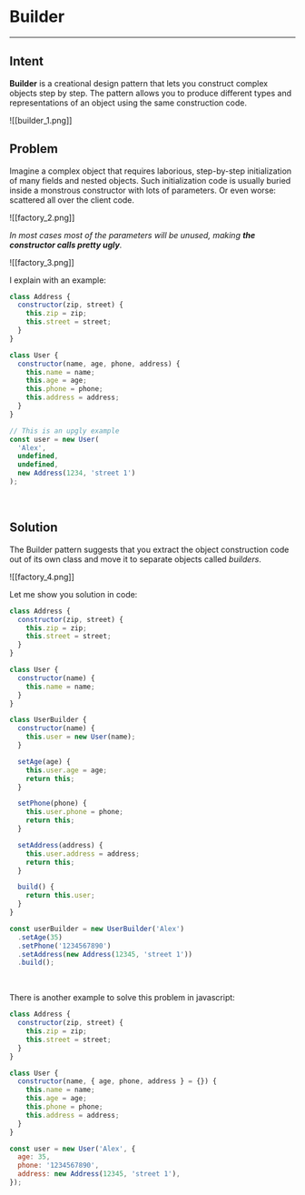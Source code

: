 # Builder

---

## Intent
**Builder** is a creational design pattern that lets you construct complex objects step by step. The pattern allows you to produce different types and representations of an object using the same construction code.
&nbsp;&nbsp;

![[builder_1.png]]
&nbsp;&nbsp;

## Problem
Imagine a complex object that requires laborious, step-by-step initialization of many fields and nested objects. Such initialization code is usually buried inside a monstrous constructor with lots of parameters. Or even worse: scattered all over the client code.
&nbsp;&nbsp;

![[factory_2.png]]

_In most cases most of the parameters will be unused, making **the constructor calls pretty ugly**._

![[factory_3.png]]

I explain with an example:

```javascript
class Address {
  constructor(zip, street) {
    this.zip = zip;
    this.street = street;
  }
}

class User {
  constructor(name, age, phone, address) {
    this.name = name;
    this.age = age;
    this.phone = phone;
    this.address = address;
  }
}

// This is an upgly example
const user = new User(
  'Alex',
  undefined,
  undefined,
  new Address(1234, 'street 1')
);
```
&nbsp;&nbsp;

## Solution

The Builder pattern suggests that you extract the object construction code out of its own class and move it to separate objects called _builders_.

![[factory_4.png]]

Let me show you solution in code:

```javascript
class Address {
  constructor(zip, street) {
    this.zip = zip;
    this.street = street;
  }
}

class User {
  constructor(name) {
    this.name = name;
  }
}

class UserBuilder {
  constructor(name) {
    this.user = new User(name);
  }

  setAge(age) {
    this.user.age = age;
    return this;
  }

  setPhone(phone) {
    this.user.phone = phone;
    return this;
  }

  setAddress(address) {
    this.user.address = address;
    return this;
  }

  build() {
    return this.user;
  }
}

const userBuilder = new UserBuilder('Alex')
  .setAge(35)
  .setPhone('1234567890')
  .setAddress(new Address(12345, 'street 1'))
  .build();
```
&nbsp;&nbsp;

There is another example to solve this problem in javascript:

```javascript
class Address {
  constructor(zip, street) {
    this.zip = zip;
    this.street = street;
  }
}

class User {
  constructor(name, { age, phone, address } = {}) {
    this.name = name;
    this.age = age;
    this.phone = phone;
    this.address = address;
  }
}

const user = new User('Alex', {
  age: 35,
  phone: '1234567890',
  address: new Address(12345, 'street 1'),
});
```